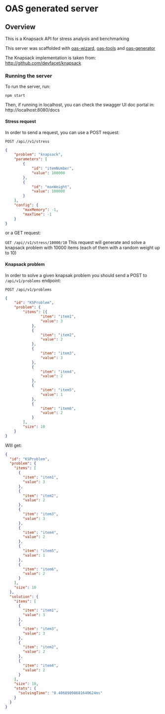 # OAS generated server

## Overview
This is a Knapsack API for stress analysis and benchmarking

This server was scaffolded with [oas-wizard](https://github.com/pafmon/oas-wizard), [oas-tools](https://github.com/isa-group/oas-tools) and [oas-generator](https://github.com/isa-group/oas-generator)

The Knapsack implementation is taken from: http://github.com/devfacet/knapsack

### Running the server
To run the server, run:

```
npm start
```

Then, if running in localhost, you can check the swagger UI doc portal in:  http://localhost:8080/docs


#### Stress request

In order to send a request, you can use a POST request:

`POST /api//v1/stress`
```json
{
	"problem": "knapsack",
	"parameters": [
		{
			"id": "itemNumber",
			"value": 100000
		},
		{
			"id": "maxWeight",
			"value": 100000
		}
	],
	"config": {
		"maxMemory": -1,
		"maxTime": -1
	}
}
```

or a GET request:

`GET /api//v1/stress/10000/10`
This request will generate and solve a knapsack problem with 10000 items (each of them with a random weight up to 10) 




#### Knapsack problem

In order to solve a given knapsak problem you should send a POST to `/api/v1/problems` endpoint: 

`POST /api/v1/problems`
```json
{
    "id": "KSProblem",
    "problem": {
        "items": [{
                "item": "item1",
                "value": 3
            },
            {
                "item": "item2",
                "value": 2
            },
            {
                "item": "item3",
                "value": 3
            },
            {
                "item": "item4",
                "value": 2
            },
            {
                "item": "item5",
                "value": 1
            },
            {
                "item": "item6",
                "value": 2
            }
        ],
        "size": 10
    }
}
```
WIll get: 
```json
{
  "id": "KSProblem",
  "problem": {
    "items": [
      {
        "item": "item1",
        "value": 3
      },
      {
        "item": "item2",
        "value": 2
      },
      {
        "item": "item3",
        "value": 3
      },
      {
        "item": "item4",
        "value": 2
      },
      {
        "item": "item5",
        "value": 1
      },
      {
        "item": "item6",
        "value": 2
      }
    ],
    "size": 10
  },
  "solution": {
    "items": [
      {
        "item": "item1",
        "value": 3
      },
      {
        "item": "item3",
        "value": 3
      },
      {
        "item": "item2",
        "value": 2
      },
      {
        "item": "item4",
        "value": 2
      }
    ],
    "size": 10,
    "stats": {
      "solvingTime": "0.40689898681640624ms"
    }
  }
}
```

